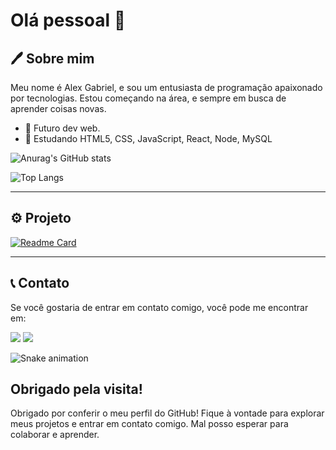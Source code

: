 # Olá pessoal 👋

## 🖊 Sobre mim

Meu nome é Alex Gabriel, e sou um entusiasta de programação apaixonado por tecnologias. Estou começando na área, e sempre em busca de aprender coisas novas. 

- 🔭 Futuro dev web.
- 🌱 Estudando HTML5, CSS, JavaScript, React, Node, MySQL

![Anurag's GitHub stats](https://github-readme-stats.vercel.app/api?username=alexgurgel&show_icons=true&theme=dark)

![Top Langs](https://github-readme-stats.vercel.app/api/top-langs/?username=alexgurgel&layout=compact&theme=dark)

---------------------------

## ⚙ Projeto

[![Readme Card](https://github-readme-stats.vercel.app/api/pin/?username=alexgurgel&repo=Tiktok-Project&theme=dark)](https://github.com/alexgurgel/Tiktok-Project)

---------------------------

## 📞 Contato

Se você gostaria de entrar em contato comigo, você pode me encontrar em:

<div> 
   <a href = "alexgabrielb@hotmail.com"><img src="https://img.shields.io/badge/-Gmail-%23333?style=for-the-badge&logo=gmail&logoColor=white" target="_blank"></a>
   <a href="https://www.linkedin.com/in/alex-gurgel/" target="_blank"><img src="https://img.shields.io/badge/-LinkedIn-%230077B5?style=for-the-badge&logo=linkedin&logoColor=white" target="_blank"></a>
 
   ![Snake animation](https://github.com/chaltech/chaltech/blob/output/github-contribution-grid-snake.svg)
</div>

## Obrigado pela visita!

Obrigado por conferir o meu perfil do GitHub! Fique à vontade para explorar meus projetos e entrar em contato comigo. Mal posso esperar para colaborar e aprender.
